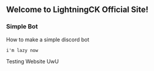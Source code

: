 ## Welcome to LightningCK Official Site!

### Simple Bot

How to make a simple discord bot

```LOL
i'm lazy now
```
Testing Website UwU
